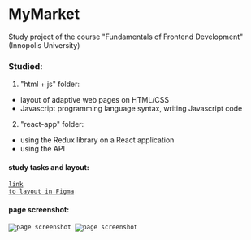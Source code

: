 # MyMarket
Study project of the course "Fundamentals of Frontend Development" (Innopolis University)

### Studied:
1. "html + js" folder:
- layout of adaptive web pages on HTML/CSS
- Javascript programming language syntax, writing Javascript code

2. "react-app" folder:
- using the Redux library on a React application
- using the API

#### study tasks and layout:
<code>[link to layout in Figma](https://www.figma.com/file/i0CeRuZLkC1OdI80EDhCRj/MyMarket?type=design&node-id=21202%3A586&t=g0dRuLzmMB4yPRLc-1)
</code>

#### page screenshot:  
<code>![page screenshot](https://i.ibb.co/Jrqx8ch/Screenshot-2023-06-13-at-12-26-24.png) ![page screenshot](https://i.ibb.co/89QwkQY/Screenshot-2023-06-13-at-12-25-29.png)
</code>

